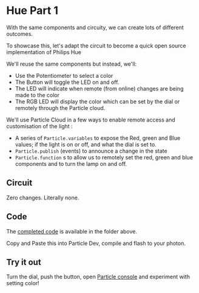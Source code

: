 
# Hue Part 1

With the same components and circuity, we can create lots of different outcomes.

To showcase this, let's adapt the circuit to become a quick open source implementation of Philips Hue

We'll reuse the same components but instead, we'll:

- Use the Potentiometer to select a color 
- The Button will toggle the LED on and off.
- The LED will indicate when remote (from online) changes are being made to the color
- The RGB LED will display the color which can be set by the dial or remotely through the Particle cloud. 

We'll use Particle Cloud in a few ways to enable remote access and customisation of the light : 
- A series of `Particle.variables` to expose the Red, green and Blue values; if the light is on or off, and what the dial is set to.
- `Particle.publish` (events) to announce a change in the state
- `Particle.function` s to allow us to remotely set the red, green and blue components and to turn the lamp on and off.

## Circuit

Zero changes. Literally none.

## Code

The [completed code](code-by-end/PhotonHue.ino) is available in the folder above.

Copy and Paste this into Particle Dev, compile and flash to your photon.

## Try it out

Turn the dial, push the button, open [Particle console](http://console.particle.io) and experiment with setting color!



